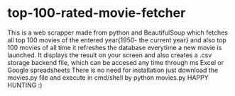 # top-100-rated-movie-fetcher
This is a web scrapper made from python and BeautifulSoup which fetches all top 100 movies of the entered year{1950- the current year} and also top 100 movies of all time
it refreshes the database everytime a new movie is launched.
It displays the result on your screen and also creates a .csv storage backend file, which can be accesed any time through ms Excel or Google spreadsheets
There is no need for installation
just download the movies.py file
and execute in cmd/shell by python movies.py
HAPPY HUNTING :)
